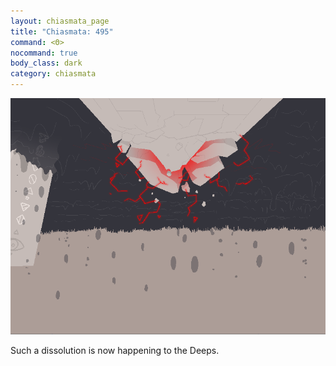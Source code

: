 ```yaml
---
layout: chiasmata_page
title: "Chiasmata: 495"
command: <Θ>
nocommand: true
body_class: dark
category: chiasmata
---
```


![495](/chiasmata/images/narrative/493.png)

Such a dissolution is now happening to the Deeps.